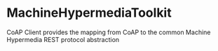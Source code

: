 # MachineHypermediaToolkit
CoAP Client provides the mapping from CoAP to the common Machine Hypermedia REST protocol abstraction